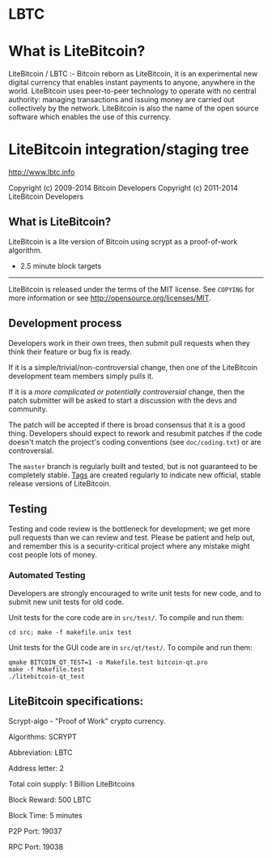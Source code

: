 # LBTC

What is LiteBitcoin?
================================

LiteBitcoin / LBTC :- 
Bitcoin reborn as LiteBitcoin, it is an experimental new digital currency that enables instant payments to anyone, anywhere in the world. 
LiteBitcoin uses peer-to-peer technology to operate with no central authority: managing transactions and issuing money are carried out collectively by the network.
LiteBitcoin is also the name of the open source software which enables the use of this currency.


LiteBitcoin integration/staging tree
================================

http://www.lbtc.info

Copyright (c) 2009-2014 Bitcoin Developers
Copyright (c) 2011-2014 LiteBitcoin Developers

What is LiteBitcoin?
----------------

LiteBitcoin is a lite version of Bitcoin using scrypt as a proof-of-work algorithm.
 - 2.5 minute block targets
 
----------------

LiteBitcoin is released under the terms of the MIT license. See `COPYING` for more
information or see http://opensource.org/licenses/MIT.

Development process
-------------------

Developers work in their own trees, then submit pull requests when they think
their feature or bug fix is ready.

If it is a simple/trivial/non-controversial change, then one of the LiteBitcoin
development team members simply pulls it.

If it is a *more complicated or potentially controversial* change, then the patch
submitter will be asked to start a discussion with the devs and community.

The patch will be accepted if there is broad consensus that it is a good thing.
Developers should expect to rework and resubmit patches if the code doesn't
match the project's coding conventions (see `doc/coding.txt`) or are
controversial.

The `master` branch is regularly built and tested, but is not guaranteed to be
completely stable. [Tags](https://github.com/litebitcoin-project/litebitcoin/tags) are created
regularly to indicate new official, stable release versions of LiteBitcoin.

Testing
-------

Testing and code review is the bottleneck for development; we get more pull
requests than we can review and test. Please be patient and help out, and
remember this is a security-critical project where any mistake might cost people
lots of money.

### Automated Testing

Developers are strongly encouraged to write unit tests for new code, and to
submit new unit tests for old code.

Unit tests for the core code are in `src/test/`. To compile and run them:

    cd src; make -f makefile.unix test

Unit tests for the GUI code are in `src/qt/test/`. To compile and run them:

    qmake BITCOIN_QT_TEST=1 -o Makefile.test bitcoin-qt.pro
    make -f Makefile.test
    ./litebitcoin-qt_test


LiteBitcoin specifications:
----------------
Scrypt-algo - "Proof of Work" crypto currency.

Algorithms: SCRYPT

Abbreviation: LBTC

Address letter: 2

Total coin supply: 1 Billion LiteBitcoins

Block Reward: 500 LBTC

Block Time: 5 minutes

P2P Port: 19037

RPC Port: 19038




